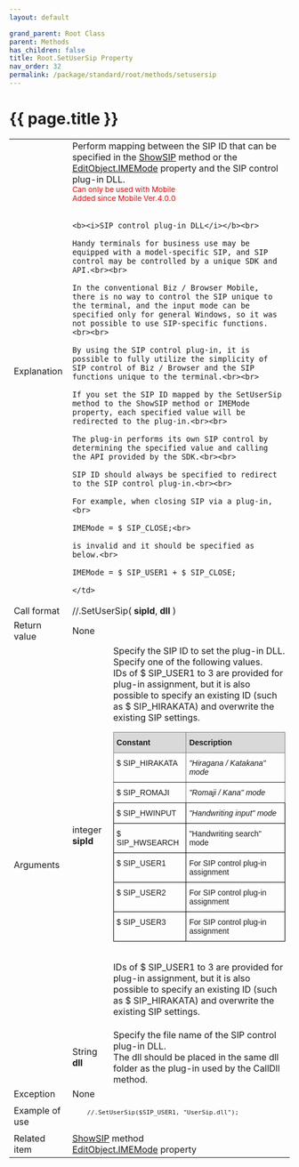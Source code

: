 ```yaml
---
layout: default

grand_parent: Root Class
parent: Methods
has_children: false
title: Root.SetUserSip Property
nav_order: 32
permalink: /package/standard/root/methods/setusersip
---
```

# {{ page.title }}

<table>
  <tr>
    <td>Explanation</td>
    <td colspan="2">Perform mapping between the SIP ID that can be specified in the <a href="/package/standard/root/methods/showsip">ShowSIP</a> method or the <br><a href="/package/standard/editobject/properties/imemode">EditObject.IMEMode</a> property and the SIP control plug-in DLL.<br><small><span style="color:red">Can only be used with Mobile<br>Added since Mobile Ver.4.0.0</span></small><br><br>
    
    <b><i>SIP control plug-in DLL</i></b><br>

    Handy terminals for business use may be equipped with a model-specific SIP, and SIP control may be controlled by a unique SDK and API.<br><br>

    In the conventional Biz / Browser Mobile, there is no way to control the SIP unique to the terminal, and the input mode can be specified only for general Windows, so it was not possible to use SIP-specific functions.<br><br>

    By using the SIP control plug-in, it is possible to fully utilize the simplicity of SIP control of Biz / Browser and the SIP functions unique to the terminal.<br><br>

    If you set the SIP ID mapped by the SetUserSip method to the ShowSIP method or IMEMode property, each specified value will be redirected to the plug-in.<br><br>
    
    The plug-in performs its own SIP control by determining the specified value and calling the API provided by the SDK.<br><br>
    
    SIP ID should always be specified to redirect to the SIP control plug-in.<br><br>

    For example, when closing SIP via a plug-in, <br>

    IMEMode = $ SIP_CLOSE;<br>

    is invalid and it should be specified as below.<br>

    IMEMode = $ SIP_USER1 + $ SIP_CLOSE;
    
    </td>
  </tr>
  <tr>
    <td>Call format</td>
    <td colspan="2">//.SetUserSip( <b>sipId</b>, <b>dll</b> )</td>
  </tr>
  <tr>
    <td>Return value</td>
    <td colspan="2">None</td>
  </tr>  
  <tr>
    <td rowspan="2">Arguments</td>
    <td>integer <b>sipId</b></td>
    <td>Specify the SIP ID to set the plug-in DLL. Specify one of the following values.<br>IDs of $ SIP_USER1 to 3 are provided for plug-in assignment, but it is also possible to specify an existing ID (such as $ SIP_HIRAKATA) and overwrite the existing SIP settings.<br>
  <style type="text/css">
.tg  {border-collapse:collapse;border-spacing:0;}
.tg td{border-color:black;border-style:solid;border-width:1px;font-family:Arial, sans-serif;font-size:14px;
  overflow:hidden;padding:10px 5px;word-break:normal;}
.tg th{border-color:black;border-style:solid;border-width:1px;font-family:Arial, sans-serif;font-size:14px;
  font-weight:normal;overflow:hidden;padding:10px 5px;word-break:normal;}
.tg .tg-7jy7{background-color:#D9D9D9;border-color:inherit;font-weight:bold;text-align:left;vertical-align:top}
.tg .tg-0pky{border-color:inherit;text-align:left;vertical-align:top}
.tg .tg-f8tv{border-color:inherit;font-style:italic;text-align:left;vertical-align:top}
.tg .tg-0lax{text-align:left;vertical-align:top}
.tg .tg-8zwo{font-style:italic;text-align:left;vertical-align:top}
</style>
<table class="tg">
<thead>
  <tr>
    <th class="tg-7jy7">Constant</th>
    <th class="tg-7jy7">Description</th>
  </tr>
</thead>
<tbody>
  <tr>
    <td class="tg-0pky">$ SIP_HIRAKATA</td>
    <td class="tg-f8tv">"Hiragana / Katakana" mode</td>
  </tr>
  <tr>
    <td class="tg-0pky">$ SIP_ROMAJI</td>
    <td class="tg-f8tv">"Romaji / Kana" mode</td>
  </tr>
  <tr>
    <td class="tg-0lax">$ SIP_HWINPUT</td>
    <td class="tg-8zwo">"Handwriting input" mode</td>
  </tr>
  <tr>
    <td class="tg-0lax">$ SIP_HWSEARCH</td>
    <td class="tg-0lax">"Handwriting search" mode</td>
  </tr>
  <tr>
    <td class="tg-0lax">$ SIP_USER1</td>
    <td class="tg-0lax">For SIP control plug-in assignment</td>
  </tr>
  <tr>
    <td class="tg-0lax">$ SIP_USER2</td>
    <td class="tg-0lax">For SIP control plug-in assignment</td>
  </tr>
  <tr>
    <td class="tg-0lax">$ SIP_USER3</td>
    <td class="tg-0lax">For SIP control plug-in assignment</td>
  </tr>
</tbody>
</table>

<br>IDs of $ SIP_USER1 to 3 are provided for plug-in assignment, but it is also possible to specify an existing ID (such as $ SIP_HIRAKATA) and overwrite the existing SIP settings.</td>
  </tr>
  <tr>
    <td>String <b>dll</b></td>
    <td>Specify the file name of the SIP control plug-in DLL.<br> The dll should be placed in the same dll folder as the plug-in used by the CallDll method.</td>
  </tr>
  <tr>
    <td>Exception</td>
    <td colspan="2">None</td>
  </tr>
  <tr>
    <td>Example of use</td>
    <td colspan="2">
    <code><pre>
    //.SetUserSip($SIP_USER1, "UserSip.dll");
    </pre></code></td>
  </tr>
  <tr>
    <td>Related item</td>
    <td colspan="2"><a href="/package/standard/root/methods/showsip">ShowSIP</a> method<br><a href="/package/standard/editobject/properties/imemode">EditObject.IMEMode</a> property</td>
  </tr>
</table>



